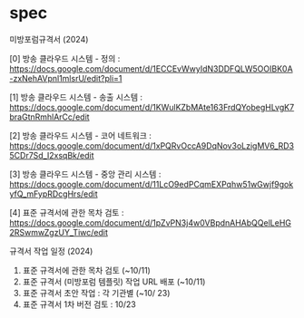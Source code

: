 # spec

미방포럼규격서 (2024)


[0] 방송 클라우드 시스템 - 정의            : https://docs.google.com/document/d/1ECCEvWwyIdN3DDFQLW5OOIBK0A-zxNehAVpnl1mlsrU/edit?pli=1

[1] 방송 클라우드 시스템 - 송출 시스템       : https://docs.google.com/document/d/1KWulKZbMAte163FrdQYobegHLvgK7braGtnRmhlArCc/edit

[2] 방송 클라우드 시스템 - 코어 네트워크      : https://docs.google.com/document/d/1xPQRvOccA9DqNov3oLzigMV6_RD35CDr7Sd_I2xsqBk/edit

[3] 방송 클라우드 시스템 - 중앙 관리 시스템    : https://docs.google.com/document/d/11LcO9edPCqmEXPqhw51wGwjf9gokyfQ_mFypRDcgHrs/edit

[4] 표준 규격서에 관한 목차 검토 : https://docs.google.com/document/d/1pZvPN3j4w0VBpdnAHAbQQelLeHG2RSwmwZgzUY_Tiwc/edit

규격서 작업 일정 (2024)

1. 표준 규격서에 관한 목차 검토       (~10/11)
2. 표준 규격서 (미방포럼 템플릿) 작업 URL 배포 (~10/11)
3. 표준 규격서 초안 작업 : 각 기관별  (~10/ 23)
4. 표준 규격서 1차 버전 검토 : 10/23
